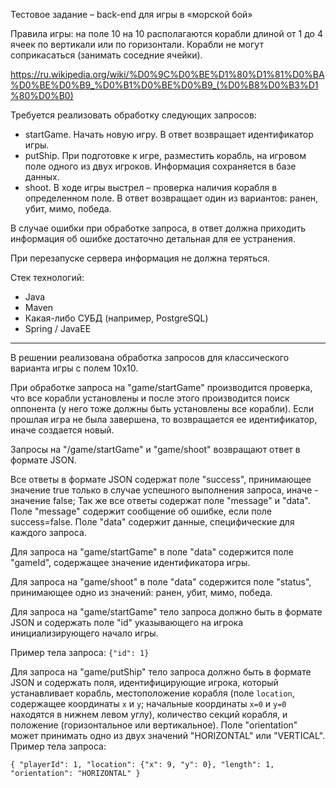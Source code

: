 Тестовое задание – back-end для игры в «морской бой»

Правила игры: на поле 10 на 10 располагаются корабли длиной от 1 до 4 ячеек по вертикали или по горизонтали. Корабли не могут соприкасаться (занимать соседние ячейки).


https://ru.wikipedia.org/wiki/%D0%9C%D0%BE%D1%80%D1%81%D0%BA%D0%BE%D0%B9_%D0%B1%D0%BE%D0%B9_(%D0%B8%D0%B3%D1%80%D0%B0)

Требуется реализовать обработку следующих запросов:
* startGame. Начать новую игру. В ответ возвращает идентификатор игры.
* putShip. При подготовке к игре, разместить корабль, на игровом поле одного из двух игроков. Информация сохраняется в базе данных.
* shoot. В ходе игры выстрел – проверка наличия корабля в определенном поле. В ответ возвращает один из вариантов: ранен, убит, мимо, победа.

В случае ошибки при обработке запроса, в ответ должна приходить информация об ошибке достаточно детальная для ее устранения.

При перезапуске сервера информация не должна теряться.

Стек технологий:
* Java
* Maven
* Какая-либо СУБД (например, PostgreSQL)
* Spring / JavaEE


---

В решении реализована обработка запросов для классического варианта игры с полем 10x10.

При обработке запроса на "game/startGame" производится проверка, что все корабли установлены и после этого производится 
поиск оппонента (у него тоже должны быть установлены все корабли). Если прошлая игра не была завершена, то возвращается
ее идентификатор, иначе создается новый.

Запросы на "/game/startGame" и "game/shoot" возвращают ответ в формате JSON.

Все ответы в формате JSON содержат поле "success", принимающее значение true только в случае успешного выполнения запроса, иначе - значение false;
Так же все ответы содержат поле "message" и "data". Поле "message" содержит сообщение об ошибке, если поле success=false.
Поле "data" содержит данные, специфические для каждого запроса.

Для запроса на "game/startGame" в поле "data" содержится поле "gameId", содержащее значение идентификатора игры.

Для запроса на "game/shoot" в поле "data" содержится поле "status", принимающее одно из значений: ранен, убит, мимо, победа.

Для запроса на "game/startGame" тело запроса должно быть в формате JSON и содержать поле "id" указывающего на игрока инициализирующего начало игры.

Пример тела запроса: ``{"id": 1}``

Для запроса на "game/putShip" тело запроса должно быть в формате JSON и содержать поля, идентифицирующие игрока, который
устанавливает корабль, местоположение корабля (поле ``location``, содержащее координаты
``x`` и ``y``; начальные координаты ``x=0`` и ``y=0`` находятся в нижнем левом углу), количество секций корабля, и положение (горизонтальное или вертикальное). Поле "orientation" может принимать одно из двух значений "HORIZONTAL" или "VERTICAL".
Пример тела запроса:

``
{
"playerId": 1,
"location": {"x": 9, "y": 0},
"length": 1,
"orientation": "HORIZONTAL"
}
``
